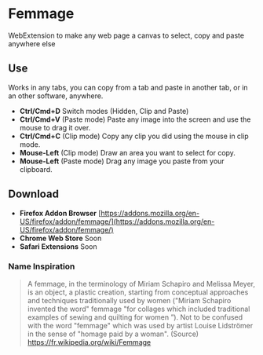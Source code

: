 # Femmage
WebExtension to make any web page a canvas to select, copy and paste anywhere else

## Use

Works in any tabs, you can copy from a tab and paste in another tab, or in an other software, anywhere.

- **Ctrl/Cmd+D** Switch modes (Hidden, Clip and Paste)
- **Ctrl/Cmd+V** (Paste mode) Paste any image into the screen and use the mouse to drag it over.
- **Ctrl/Cmd+C** (Clip mode) Copy any clip you did using the mouse in clip mode.
- **Mouse-Left** (Clip mode) Draw an area you want to select for copy.
- **Mouse-Left** (Paste mode) Drag any image you paste from your clipboard.

## Download
- **Firefox Addon Browser** [https://addons.mozilla.org/en-US/firefox/addon/femmage/](https://addons.mozilla.org/en-US/firefox/addon/femmage/)
- **Chrome Web Store** Soon
- **Safari Extensions** Soon

### Name Inspiration

> A femmage, in the terminology of Miriam Schapiro and Melissa Meyer, is an object, a plastic creation, starting from conceptual approaches and techniques traditionally used by women ("Miriam Schapiro invented the word" femmage "for collages which included traditional examples of sewing and quilting for women ”). Not to be confused with the word "femmage" which was used by artist Louise Lidströmer in the sense of "homage paid by a woman".
> (Source) https://fr.wikipedia.org/wiki/Femmage
